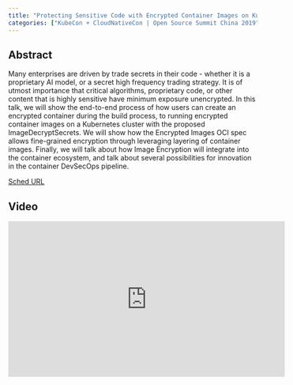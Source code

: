 ```yaml
---
title: "Protecting Sensitive Code with Encrypted Container Images on Kubernetes - Brandon Lum & Harshal Patil, IBM"
categories: ["KubeCon + CloudNativeCon | Open Source Summit China 2019"]
---
```


## Abstract

Many enterprises are driven by trade secrets in their code - whether it is a proprietary AI model, or a secret high frequency trading strategy. It is of utmost importance that critical algorithms, proprietary code, or other content that is highly sensitive have minimum exposure unencrypted.  In this talk, we will show the end-to-end process of how users can create an encrypted container during the build process, to running encrypted container images on a Kubernetes cluster with the proposed ImageDecryptSecrets. We will show how the Encrypted Images OCI spec allows fine-grained encryption through leveraging layering of container images. Finally, we will talk about how Image Encryption will integrate into the container ecosystem, and talk about several possibilities for innovation in the container DevSecOps pipeline.

[Sched URL](https://kccncosschn19eng.sched.com/event/0011bd69e99397e3ea501cc7c6a98e28)

## Video

<iframe width='560' height='315' src='https://www.youtube.com/embed/jOsEdbPRrM0' frameborder='0' allow='accelerometer; autoplay; encrypted-media; gyroscope; picture-in-picture' allowfullscreen></iframe>
